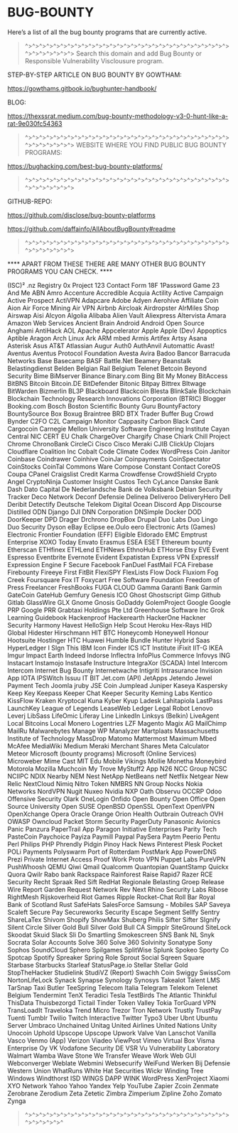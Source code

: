 # BUG-BOUNTY 
 Here’s a list of all the bug bounty programs that are currently active.
>^>^>^>^>^>^>^>^>^>^>^>^>^>^>^>^>^>^>^>^>^>^>^>^>^>^>^>^>^>^>^>^>^>^>^>^>
Search this domain and add Bug Bounty or Responsible Vulnerability Visclousure program.

STEP-BY-STEP ARTICLE ON BUG BOUNTY BY GOWTHAM:

https://gowthams.gitbook.io/bughunter-handbook/

BLOG:  

https://thexssrat.medium.com/bug-bounty-methodology-v3-0-hunt-like-a-rat-9e030fc54363

>^>^>^>^>^>^>^>^>^>^>^>^>^>^>^>^>^>^>^>^>^>^>^>^>^>^>^>^>^>^>^>^>^>^>^>^>
WEBSITE WHERE YOU FIND PUBLIC BUG BOUNTY PROGRAMS:   

https://bughacking.com/best-bug-bounty-platforms/

>^>^>^>^>^>^>^>^>^>^>^>^>^>^>^>^>^>^>^>^>^>^>^>^>^>^>^>^>^>^>^>^>^>^>^>^>

GITHUB-REPO:  

https://github.com/disclose/bug-bounty-platforms

https://github.com/daffainfo/AllAboutBugBounty#readme

>^>^>^>^>^>^>^>^>^>^>^>^>^>^>^>^>^>^>^>^>^>^>^>^>^>^>^>^>^>^>^>^>^>^>^>^>

 **** APART FROM THESE THERE ARE MANY OTHER BUG BOUNTY PROGRAMS YOU CAN CHECK. ****

(ISC)²
.nz Registry
0x Project
123 Contact Form
18F
1Password Game
23 And Me
ABN Amro
Accenture
Accredible
Acquia
Actility
Active Campaign
Active Prospect
ActiVPN
Adapcare
Adobe
Adyen
Aerohive
Affiliate Coin
Aion
Air Force Mining
Air VPN
Airbnb
Aircloak
Airdropster
AIrMiles Shop
Airswap
Aisi
Alcyon
Algolia
Alibaba
Alien Vault
Aliexpress
Altervista
Amara
Amazon Web Services
Ancient Brain
Android
Android Open Source
Anghami
AntiHack
AOL
Apache
Appcelerator
Apple
Apple (Dev)
Appoptics
Aptible
Aragon 
Arch Linux
Ark
ARM mbed
Armis
Artifex
Artsy
Asana
Asterisk
Asus
AT&T
Atlassian
Augur
Auth0
AuthAnvil
Automattic
Avast!
Aventus
Aventus Protocol Foundation
Avesta
Avira
Badoo
Bancor
Barracuda Networks
Base
Basecamp
BASF
Battle.Net
Beamery
Beanstalk
Belastingdienst
Belden
Belgian Rail
Belgium Telenet
Betcoin
Beyond Security
Bime
BiMserver
Binance
Binary.com
Bing
Bit My Money
BitAccess
BitBNS
Bitcoin
Bitcoin.DE
BitDefender
Bitonic
Bitpay
Bittrex
BItwage
BitWarden
Bizmerlin
BL3P
Blackboard
Blackcoin
Blesta
BlinkSale
Blockchain
Blockchain Technology Research Innovations Corporation (BTRIC)
Blogger
Booking.com
Bosch
Boston Scientific
Bounty Guru
BountyFactory
BountySource
Box
Boxug
Braintree
BRD
BTX Trader
Buffer
Bug Crowd
Bynder
C2FO
C2L
Campaign Monitor
Cappasity
Carbon Black
Card
Cargocoin
Carnegie Mellon University Software Engineering Institute
Cayan
Central NIC
CERT EU
Chalk
ChargeOver
Chargify
Chase
Chiark
Chill Project
Chrome
ChronoBank
CircleCi
Cisco
Cisco Meraki
CJIB
ClickUp
Clojars
Cloudflare
Coalition Inc
Cobalt
Code Climate
Codex WordPress
Coin Janitor
Coinbase
Coindrawer
Coinhive
CoinJar
Coinpayments
CoinSpectator
CoinStocks
CoinTal
Commons Ware
Compose
Constant Contact
CoreOS
Coupa
CPanel
Craigslist
Credit Karma
Crowdfense
CrowdShield
Crypto Angel
CryptoNinja
Customer Insight
Custos Tech
CyLance
Danske Bank
Dash
Dato Capital
De Nederlandsche Bank
de Volksbank
Debian Security Tracker
Deco Network
Deconf
Defensie
Delinea
Deliveroo
DeliveryHero
Dell
Deribit
Detectify
Deutsche Telekom
Digital Ocean
Discord App
Discourse
Distilled ODN
Django
DJI
DNN Corporation
DNSimple
Docker
DOD
DoorKeeper
DPD
Drager
Drchrono
DropBox
Drupal
Duo Labs
Duo Lingo
Duo Security
Dyson
eBay
Eclipse
ee.Oulo
eero
Electronic Arts (Games)
Electronic Frontier Foundation (EFF)
Eligible
Eldorado
EMC
Emptrust
Enterprise XOXO Today
Envato
Erasmus
ESEA
ESET
Ethereum bounty
Etherscan
ETHfinex
ETHLend
ETHNews
EthnoHub
ETHorse
Etsy
EVE
Event Espresso
Eventbrite
Evernote
Evident
Expatistan
Express VPN
ExpressIf
Expression Engine
F Secure
Facebook
FanDuel
FastMail
FCA
Firebase
Firebounty
Fireeye
First
FitBit
FlexiSPY
FlexLists
Flow Dock
Fluxiom
Fog Creek
Foursquare
Fox IT
Foxycart
Free Software Foundation
Freedom of Press
Freelancer
FreshBooks
FUGA CLOUD
Gamma
Garanti Bank
Garmin
GateCoin
GateHub
Gemfury
Genesis ICO
Ghost
Ghostscript
Gimp
Github
Gitlab
GlassWire
GLX
Gnome
Gnosis
GoDaddy
GolemProject
Google
Google PRP
Google PRR
Grabtaxi Holdings Pte Ltd
Greenhouse Software Inc
Grok Learning
Guidebook
Hackenproof
Hackerearth
HackerOne
Hackner Security
Harmony
Havest
HelloSign
Help Scout
Heroku
Hex-Rays
HID Global
Hidester
Hirschmann
HIT BTC
Honeycomb
Honeywell
Honour
Hootsuite
Hostinger
HTC
Huawei
Humble Bundle
Hunter
Hybrid Saas
HyperLedger
I SIgn This
IBM
Icon Finder
ICS
ICT Institute
iFixit
IIT-G
IKEA
Imgur
Impact Earth
Indeed
Indorse
Inflectra
InfoPlus Commerce
Infovys
ING
Instacart
Instamojo
Instasafe
Instructure
IntegraXor (SCADA)
Intel
Intercom
Intercom
Internet Bug Bounty
Internetwache
Intigriti
Intrasurance
Invision App
IOTA
IPSWitch
Issuu
IT BIT
Jet.com (API)
JetApps
Jetendo
Jewel Payment Tech
Joomla
jruby
JSE Coin
Jumplead
Juniper
Kaseya
Kaspersky
Keep Key
Keepass
Keeper Chat
Keeper Security
Keming Labs
Kentico
KissFlow
Kraken
Kryptocal
Kuna
Kyber
Kyup
Ladesk
Lahitapiola
LastPass
LaunchKey
League of Legends
LeaseWeb
Ledger
Legal Robot
Lenovo
Leverj
LibSass
LifeOmic
Liferay
Line
LinkedIn
Linksys (Belkin)
LiveAgent
Local Bitcoins
Local Monero
Logentries
LZF
Magento
Magix AG
MailChimp
MailRu
Malwarebytes
Manage WP
Manalyzer
Martplaats
Massachusetts Institute of Technology
MassDrop
Matomo
Mattermost
Maximum
Mbed
McAfee
MediaWiki
Medium
Meraki
Merchant Shares
Meta Calculator
Meteor
Microsoft (bounty programs)
Microsoft (Online Services)
Microweber
Mime Cast
MIT Edu
Mobile Vikings
Mollie
Monetha
Moneybird
Motorola
Mozilla
Muchcoin
My Trove
MyStuff2 App
N26
NCC Group
NCSC
NCIIPC
NDIX
Nearby
NEM
Nest
NetApp
NetBeans
netf
Netflix
Netgear
New Relic
NextCloud
Nimiq
Nitro Token
NMBRS
NN Group
Nocks
Nokia Networks
NordVPN
Nugit
Nuxeo
Nvidia
NXP
Oath
Observu
OCCRP
Odoo
Offensive Security
Olark
OneLogin
Onfido
Open Bounty
Open Office
Open Source University
Open SUSE
OpenBSD
OpenSSL
OpenText
OpenVPN
OpenXchange
Opera
Oracle
Orange
Orion Health
Outbrain
Outreach
OVH
OWASP
Owncloud
Packet Storm Security
PagerDuty
Panasonic Avionics
Panic
Panzura
PaperTrail App
Paragon Initiative Enterprises
Parity Tech
PasteCoin
Paychoice
Payiza
Paymill
Paypal
PaySera
Paytm
Peerio
Pentu
Perl
Philips
PHP
Phrendly
Pidgin
Pinoy Hack News
Pinterest
Plesk
Pocket
POLi Payments
Polyswarm
Port of Rotterdam
PostMark App
PowerDNS
Prezi
Private Internet Access
Proof Work
Proto VPN
Puppet Labs
PureVPN
PushWhoosh
QEMU
Qiwi
Qmail
Qualcomm
Quantopian
QuantStamp
Quickx
Quora
Qwilr
Rabo bank
Rackspace
Rainforest
Raise
Rapid7
Razer
RCE Security
Recht Spraak
Red Sift
RedHat
Regionale Belasting Groep
Release Wire
Report Garden
Request Network
Rev Next
Rhino Security Labs
Ribose
RightMesh
Rijskoverheid
Riot Games
Ripple
Rocket-Chat
Roll Bar
Royal Bank of Scotland
Rust
SafeHats
SalesForce
Samsung - Mobiles
SAP
Saveya
Scaleft
Secure Pay
Secureworks
Security Escape
Segment
Sellfy
Sentry
ShareLaTex
Shivom
Shopify
ShowMax
Shuberg Philis
Sifter
Sifter
SIgnify
Silent Circle
Silver Gold Bull
Silver Gold Bull CA
Simpplr
SiteGround
SiteLock
Skoodat
Skuid
Slack
Sli Do
Smartling
Smokescreen
SNS Bank NL
Snyk
Socrata
Solar Accounts
Solve 360
Solve 360
Solvinity
Sonatype
Sony
Sophos
SoundCloud
Sphero
Spilgames
SplitWise
Splunk
Spokeo
Sporty Co
Spotcap
Spotify
Spreaker
Spring Role
Sprout Social
Sqreen
Square
Starbase
Starbucks
Starleaf
StatusPage.io
Stellar
Stellar Gold
StopTheHacker
Studielink
StudiVZ (Report)
Swachh Coin
Swiggy
SwissCom
NortonLifeLock
Synack
Synapse
Synology
Synosys
Takealot
Talent LMS
TarSnap
Taxi Butler
TeeSpring
Telecom Italia
Telegram
Telekom
Telenet Belgium
Tendermint
TenX
Teradici
Tesla
TestBirds
The Atlantic
Thinkful
ThisData
Thuisbezorgd
Tictail
Tinder
Token Valley
Tokia
TorGuard VPN
TransLoadIt
Traveloka
Trend Micro
Trezor
Tron Network
Trustly
TrustPay
Tuenti
Tumblr
Twilio
Twitch Interactive
Twitter
Typo3
Uber
Ubnt
Ubuntu Server
Umbraco
Unchained
Unitag
United Airlines
United Nations
Unity
Unocoin
Uphold
Upscope
Upscope
Upwork
Valve
Van Lanschot
Vanilla
Vasco
Venmo (App)
Verizon
Viadeo
ViewPost
Vimeo
Virtual Box
Visma Enterprise Oy
VK
Vodafone Security DE
VSR
Vu
Vulnerability Laboratory
Walmart
Wamba
Wave Stone
We Transfer
Weave Work
Web GUI
Webconverger
Weblate
Webmini
Websecurify
WeiFund
Werken Bij Defensie
Western Union
WhatRuns
White Hat Securities
Wickr
Winding Tree
Windows
Windthorst ISD
WINGS DAPP
WINK
WordPress
XenProject
Xiaomi
XYO Network
Yahoo
Yahoo
Yandex
Yelp
YouTube
Zapier
Zcoin
Zenmate
Zerobrane
Zerodium
Zeta
Zetetic
Zimbra
Zimperium
Zipline
Zoho
Zomato
Zynga
>^>^>^>^>^>^>^>^>^>^>^>^>^>^>^>^>^>^>^>^>^>^>^>^>^>^>^>^>^>^>^>^>^>^>^





